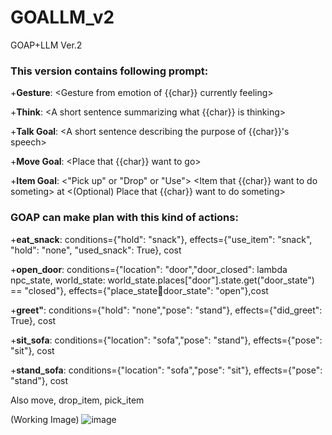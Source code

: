 # GOALLM_v2
GOAP+LLM Ver.2

### This version contains following prompt:

  +**Gesture**: <Gesture from emotion of {{char}} currently feeling>
  
  +**Think**: <A short sentence summarizing what {{char}} is thinking>
  
  +**Talk Goal**: <A short sentence describing the purpose of {{char}}'s speech>
  
  +**Move Goal**: <Place that {{char}} want to go>
  
  +**Item Goal**: <"Pick up" or "Drop" or "Use"> <Item that {{char}} want to do someting> at <(Optional) Place that {{char}} want to do someting>




### GOAP can make plan with this kind of actions:

  +**eat_snack**: conditions={"hold": "snack"}, effects={"use_item": "snack", "hold": "none", "used_snack": True}, cost
  
  +**open_door**: conditions={"location": "door","door_closed": lambda npc_state, world_state: world_state.places["door"].state.get("door_state") == "closed"}, effects={"place_state:door:door_state": "open"},cost

  +**greet"**: conditions={"hold": "none","pose": "stand"}, effects={"did_greet": True}, cost

  +**sit_sofa**: conditions={"location": "sofa","pose": "stand"}, effects={"pose": "sit"}, cost

  +**stand_sofa**: conditions={"location": "sofa","pose": "sit"}, effects={"pose": "stand"}, cost

Also move, drop_item, pick_item


(Working Image)
![image](https://github.com/user-attachments/assets/90bb6956-e526-4e43-9928-aaf1e8fa4ff1)
